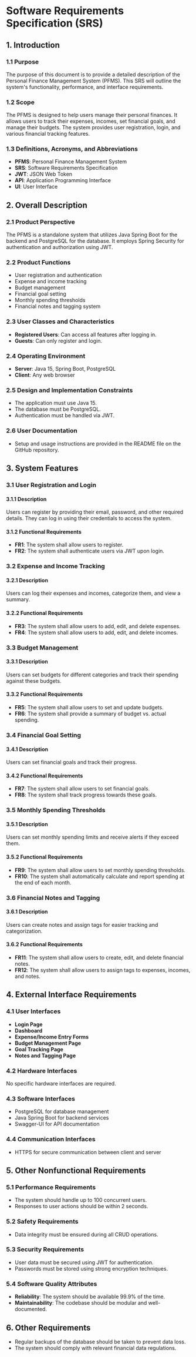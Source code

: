 # Software Requirements Specification (SRS)

## 1. Introduction

### 1.1 Purpose
The purpose of this document is to provide a detailed description of the Personal Finance Management System (PFMS). This SRS will outline the system's functionality, performance, and interface requirements.

### 1.2 Scope
The PFMS is designed to help users manage their personal finances. It allows users to track their expenses, incomes, set financial goals, and manage their budgets. The system provides user registration, login, and various financial tracking features.

### 1.3 Definitions, Acronyms, and Abbreviations
- **PFMS**: Personal Finance Management System
- **SRS**: Software Requirements Specification
- **JWT**: JSON Web Token
- **API**: Application Programming Interface
- **UI**: User Interface

## 2. Overall Description

### 2.1 Product Perspective
The PFMS is a standalone system that utilizes Java Spring Boot for the backend and PostgreSQL for the database. It employs Spring Security for authentication and authorization using JWT.

### 2.2 Product Functions
- User registration and authentication
- Expense and income tracking
- Budget management
- Financial goal setting
- Monthly spending thresholds
- Financial notes and tagging system

### 2.3 User Classes and Characteristics
- **Registered Users**: Can access all features after logging in.
- **Guests**: Can only register and login.

### 2.4 Operating Environment
- **Server**: Java 15, Spring Boot, PostgreSQL
- **Client**: Any web browser

### 2.5 Design and Implementation Constraints
- The application must use Java 15.
- The database must be PostgreSQL.
- Authentication must be handled via JWT.

### 2.6 User Documentation
- Setup and usage instructions are provided in the README file on the GitHub repository.

## 3. System Features

### 3.1 User Registration and Login
#### 3.1.1 Description
Users can register by providing their email, password, and other required details. They can log in using their credentials to access the system.

#### 3.1.2 Functional Requirements
- **FR1**: The system shall allow users to register.
- **FR2**: The system shall authenticate users via JWT upon login.

### 3.2 Expense and Income Tracking
#### 3.2.1 Description
Users can log their expenses and incomes, categorize them, and view a summary.

#### 3.2.2 Functional Requirements
- **FR3**: The system shall allow users to add, edit, and delete expenses.
- **FR4**: The system shall allow users to add, edit, and delete incomes.

### 3.3 Budget Management
#### 3.3.1 Description
Users can set budgets for different categories and track their spending against these budgets.

#### 3.3.2 Functional Requirements
- **FR5**: The system shall allow users to set and update budgets.
- **FR6**: The system shall provide a summary of budget vs. actual spending.

### 3.4 Financial Goal Setting
#### 3.4.1 Description
Users can set financial goals and track their progress.

#### 3.4.2 Functional Requirements
- **FR7**: The system shall allow users to set financial goals.
- **FR8**: The system shall track progress towards these goals.

### 3.5 Monthly Spending Thresholds
#### 3.5.1 Description
Users can set monthly spending limits and receive alerts if they exceed them.

#### 3.5.2 Functional Requirements
- **FR9**: The system shall allow users to set monthly spending thresholds.
- **FR10**: The system shall automatically calculate and report spending at the end of each month.

### 3.6 Financial Notes and Tagging
#### 3.6.1 Description
Users can create notes and assign tags for easier tracking and categorization.

#### 3.6.2 Functional Requirements
- **FR11**: The system shall allow users to create, edit, and delete financial notes.
- **FR12**: The system shall allow users to assign tags to expenses, incomes, and notes.

## 4. External Interface Requirements

### 4.1 User Interfaces
- **Login Page**
- **Dashboard**
- **Expense/Income Entry Forms**
- **Budget Management Page**
- **Goal Tracking Page**
- **Notes and Tagging Page**

### 4.2 Hardware Interfaces
No specific hardware interfaces are required.

### 4.3 Software Interfaces
- PostgreSQL for database management
- Java Spring Boot for backend services
- Swagger-UI for API documentation

### 4.4 Communication Interfaces
- HTTPS for secure communication between client and server

## 5. Other Nonfunctional Requirements

### 5.1 Performance Requirements
- The system should handle up to 100 concurrent users.
- Responses to user actions should be within 2 seconds.

### 5.2 Safety Requirements
- Data integrity must be ensured during all CRUD operations.

### 5.3 Security Requirements
- User data must be secured using JWT for authentication.
- Passwords must be stored using strong encryption techniques.

### 5.4 Software Quality Attributes
- **Reliability**: The system should be available 99.9% of the time.
- **Maintainability**: The codebase should be modular and well-documented.

## 6. Other Requirements
- Regular backups of the database should be taken to prevent data loss.
- The system should comply with relevant financial data regulations.
